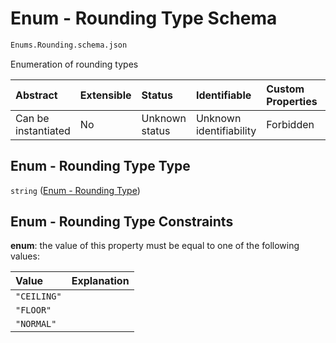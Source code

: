 # Enum - Rounding Type Schema

```txt
Enums.Rounding.schema.json
```

Enumeration of rounding types

| Abstract            | Extensible | Status         | Identifiable            | Custom Properties | Additional Properties | Access Restrictions | Defined In                                                                          |
| :------------------ | :--------- | :------------- | :---------------------- | :---------------- | :-------------------- | :------------------ | :---------------------------------------------------------------------------------- |
| Can be instantiated | No         | Unknown status | Unknown identifiability | Forbidden         | Allowed               | none                | [Rounding.schema.json](../schema/enums/Rounding.schema.json "open original schema") |

## Enum - Rounding Type Type

`string` ([Enum - Rounding Type](rounding.md))

## Enum - Rounding Type Constraints

**enum**: the value of this property must be equal to one of the following values:

| Value       | Explanation |
| :---------- | :---------- |
| `"CEILING"` |             |
| `"FLOOR"`   |             |
| `"NORMAL"`  |             |
